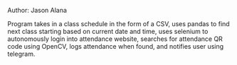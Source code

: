 Author: Jason Alana

Program takes in a class schedule in the form of a CSV, uses pandas to find next class starting based on current date and time,
uses selenium to autonomously login into attendance website, searches for attendance QR code using OpenCV, logs attendance when found,
and notifies user using telegram.
